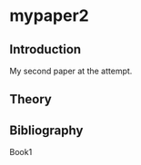 # mypaper2


## Introduction 
My second paper at the attempt. 

## Theory 


## Bibliography 

Book1

